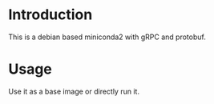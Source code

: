 # Introduction
This is a debian based miniconda2 with gRPC and protobuf.

# Usage
Use it as a base image or directly run it.
